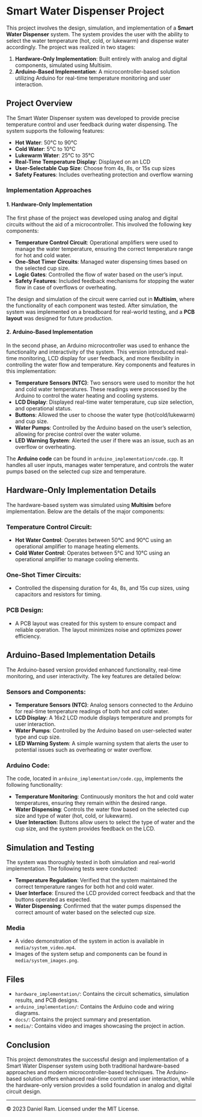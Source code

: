 # Smart Water Dispenser Project

This project involves the design, simulation, and implementation of a **Smart Water Dispenser** system. The system provides the user with the ability to select the water temperature (hot, cold, or lukewarm) and dispense water accordingly. The project was realized in two stages: 
1. **Hardware-Only Implementation**: Built entirely with analog and digital components, simulated using Multisim.
2. **Arduino-Based Implementation**: A microcontroller-based solution utilizing Arduino for real-time temperature monitoring and user interaction.

## Project Overview

The Smart Water Dispenser system was developed to provide precise temperature control and user feedback during water dispensing. The system supports the following features:
- **Hot Water**: 50°C to 90°C
- **Cold Water**: 5°C to 10°C
- **Lukewarm Water**: 25°C to 35°C
- **Real-Time Temperature Display**: Displayed on an LCD
- **User-Selectable Cup Size**: Choose from 4s, 8s, or 15s cup sizes
- **Safety Features**: Includes overheating protection and overflow warning

### Implementation Approaches

#### 1. Hardware-Only Implementation

The first phase of the project was developed using analog and digital circuits without the aid of a microcontroller. This involved the following key components:

- **Temperature Control Circuit**: Operational amplifiers were used to manage the water temperature, ensuring the correct temperature range for hot and cold water.
- **One-Shot Timer Circuits**: Managed water dispensing times based on the selected cup size.
- **Logic Gates**: Controlled the flow of water based on the user’s input.
- **Safety Features**: Included feedback mechanisms for stopping the water flow in case of overflows or overheating.

The design and simulation of the circuit were carried out in **Multisim**, where the functionality of each component was tested. After simulation, the system was implemented on a breadboard for real-world testing, and a **PCB layout** was designed for future production.

#### 2. Arduino-Based Implementation

In the second phase, an Arduino microcontroller was used to enhance the functionality and interactivity of the system. This version introduced real-time monitoring, LCD display for user feedback, and more flexibility in controlling the water flow and temperature. Key components and features in this implementation:

- **Temperature Sensors (NTC)**: Two sensors were used to monitor the hot and cold water temperatures. These readings were processed by the Arduino to control the water heating and cooling systems.
- **LCD Display**: Displayed real-time water temperature, cup size selection, and operational status.
- **Buttons**: Allowed the user to choose the water type (hot/cold/lukewarm) and cup size.
- **Water Pumps**: Controlled by the Arduino based on the user’s selection, allowing for precise control over the water volume.
- **LED Warning System**: Alerted the user if there was an issue, such as an overflow or overheating.

The **Arduino code** can be found in `arduino_implementation/code.cpp`. It handles all user inputs, manages water temperature, and controls the water pumps based on the selected cup size and temperature.

## Hardware-Only Implementation Details

The hardware-based system was simulated using **Multisim** before implementation. Below are the details of the major components:

### Temperature Control Circuit:
- **Hot Water Control**: Operates between 50°C and 90°C using an operational amplifier to manage heating elements.
- **Cold Water Control**: Operates between 5°C and 10°C using an operational amplifier to manage cooling elements.
  
### One-Shot Timer Circuits:
- Controlled the dispensing duration for 4s, 8s, and 15s cup sizes, using capacitors and resistors for timing.

### PCB Design:
- A PCB layout was created for this system to ensure compact and reliable operation. The layout minimizes noise and optimizes power efficiency.

## Arduino-Based Implementation Details

The Arduino-based version provided enhanced functionality, real-time monitoring, and user interactivity. The key features are detailed below:

### Sensors and Components:
- **Temperature Sensors (NTC)**: Analog sensors connected to the Arduino for real-time temperature readings of both hot and cold water.
- **LCD Display**: A 16x2 LCD module displays temperature and prompts for user interaction.
- **Water Pumps**: Controlled by the Arduino based on user-selected water type and cup size.
- **LED Warning System**: A simple warning system that alerts the user to potential issues such as overheating or water overflow.

### Arduino Code:
The code, located in `arduino_implementation/code.cpp`, implements the following functionality:
- **Temperature Monitoring**: Continuously monitors the hot and cold water temperatures, ensuring they remain within the desired range.
- **Water Dispensing**: Controls the water flow based on the selected cup size and type of water (hot, cold, or lukewarm).
- **User Interaction**: Buttons allow users to select the type of water and the cup size, and the system provides feedback on the LCD.

## Simulation and Testing

The system was thoroughly tested in both simulation and real-world implementation. The following tests were conducted:
- **Temperature Regulation**: Verified that the system maintained the correct temperature ranges for both hot and cold water.
- **User Interface**: Ensured the LCD provided correct feedback and that the buttons operated as expected.
- **Water Dispensing**: Confirmed that the water pumps dispensed the correct amount of water based on the selected cup size.

### Media
- A video demonstration of the system in action is available in `media/system_video.mp4`.
- Images of the system setup and components can be found in `media/system_images.png`.

## Files

- `hardware_implementation/`: Contains the circuit schematics, simulation results, and PCB designs.
- `arduino_implementation/`: Contains the Arduino code and wiring diagrams.
- `docs/`: Contains the project summary and presentation.
- `media/`: Contains video and images showcasing the project in action.

## Conclusion

This project demonstrates the successful design and implementation of a Smart Water Dispenser system using both traditional hardware-based approaches and modern microcontroller-based techniques. The Arduino-based solution offers enhanced real-time control and user interaction, while the hardware-only version provides a solid foundation in analog and digital circuit design.

---

© 2023 Daniel Ram. Licensed under the MIT License.
